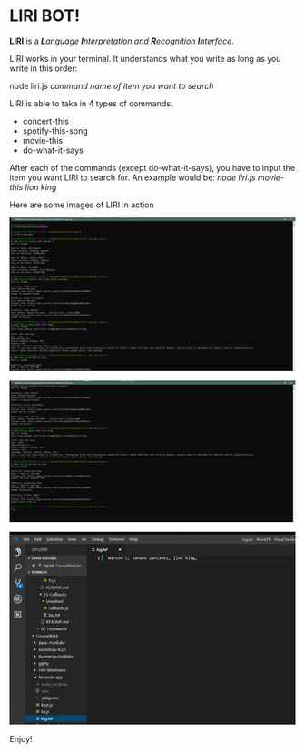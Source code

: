 # LIRI BOT!

**LIRI** is a _**L**anguage **I**nterpretation and **R**ecognition **I**nterface_. 

LIRI works in your terminal. 
It understands what you write as long as you write in this order:

node liri.js *command* *name of item you want to search*

LIRI is able to take in 4 types of commands:
* concert-this
* spotify-this-song
* movie-this
* do-what-it-says

After each of the commands (except do-what-it-says), you have to input the item you want LIRI to search for.
An example would be: _node liri.js movie-this lion king_

Here are some images of LIRI in action

![GitHub Logo](/images/Screenshot10.png)

![GitHub Logo](/images/Screenshot11.png)

![GitHub Logo](/images/Screenshot12.png)


Enjoy!